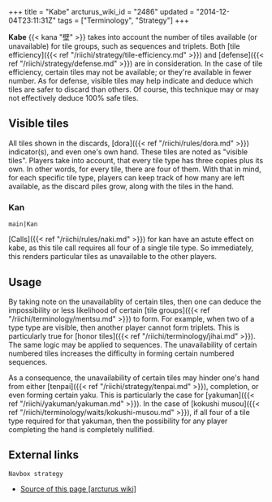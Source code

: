 +++
title = "Kabe"
arcturus_wiki_id = "2486"
updated = "2014-12-04T23:11:31Z"
tags = ["Terminology", "Strategy"]
+++

**Kabe** {{< kana "壁" >}} takes into account the number of tiles available (or unavailable) for
tile groups, such as sequences and triplets. Both [tile
efficiency]({{< ref "/riichi/strategy/tile-efficiency.md" >}}) and
[defense]({{< ref "/riichi/strategy/defense.md" >}}) are in consideration. In the case of tile
efficiency, certain tiles may not be available; or they're available in fewer number. As for
defense, visible tiles may help indicate and deduce which tiles are safer to discard than others. Of
course, this technique may or may not effectively deduce 100% safe tiles.

## Visible tiles

All tiles shown in the discards, [dora]({{< ref "/riichi/rules/dora.md" >}}) indicator(s), and even
one's own hand. These tiles are noted as "visible tiles". Players take into account, that every tile
type has three copies plus its own. In other words, for every tile, there are four of them. With
that in mind, for each specific tile type, players can keep track of how many are left available, as
the discard piles grow, along with the tiles in the hand.

### Kan

`main|Kan`

[Calls]({{< ref "/riichi/rules/naki.md" >}}) for kan have an astute effect on kabe, as this tile
call requires all four of a single tile type. So immediately, this renders particular tiles as
unavailable to the other players.

## Usage

By taking note on the unavailablity of certain tiles, then one can deduce the impossibility or less
likelihood of certain [tile groups]({{< ref "/riichi/terminology/mentsu.md" >}}) to form. For
example, when two of a type type are visible, then another player cannot form triplets. This is
particularly true for [honor tiles]({{< ref "/riichi/terminology/jihai.md" >}}). The same logic may
be applied to sequences. The unavailability of certain numbered tiles increases the difficulty in
forming certain numbered sequences.

As a consequence, the unavailability of certain tiles may hinder one's hand from either
[tenpai]({{< ref "/riichi/strategy/tenpai.md" >}}), completion, or even forming certain yaku. This
is particularly the case for [yakuman]({{< ref "/riichi/yakuman/yakuman.md" >}}). In the case of
[kokushi musou]({{< ref "/riichi/terminology/waits/kokushi-musou.md" >}}), if all four of a tile
type required for that yakuman, then the possibility for any player completing the hand is
completely nullified.

## External links

`Navbox strategy`

- [Source of this page [arcturus wiki]](http://arcturus.su/wiki/Kabe)
